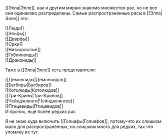 [[Элла|Элле]], как и другим мирам знакомо множество рас, но не все они одинаково распределены. Самые распространённые расы в [[Элла|Элле]] это:

[[Люди]]<br>
[[Эльфы]]<br>
[[Дварфы]]<br>
[[Орки]]<br>
[[Низкорослые]]<br>
[[Гоблиноиды]]<br>
[[Дракониды]]<br>

Таже в [[Элла|Элле]] есть представители:

[[Демоноиды|Демоноидов]]<br>
[[Багбиры|Багбиров]]<br>
[[Котолюды|Котолюдов]]<br>
[[Три-Крины|Три-Кринов]]<br>
[[Чейнджлинги|Чейнджлингов]]<br>
[[Птицевиды|Птицевидов]]<br>
И прочих, ещё более редких рас

Я не знаю куда включить [[Голиафы|Голиафов]], потому-что их слишком мало для распространённых, но слишком много для редких, так что упомяну их тут.